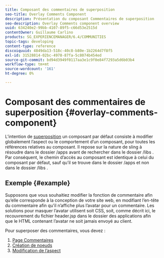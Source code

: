 ```yaml
---
title: Composant des commentaires de superposition
seo-title: Overlay Comments Component
description: Présentation du composant Commentaires de superposition
seo-description: Overlay Comments component overview
uuid: 634240e2-99bb-4107-89f5-c66d53e2515d
contentOwner: Guillaume Carlino
products: SG_EXPERIENCEMANAGER/6.4/COMMUNITIES
topic-tags: developing
content-type: reference
discoiquuid: 4849da13-518c-40c8-b80e-1b2264d7f8f5
exl-id: 31528814-02bc-4978-87fa-5c8074b454ed
source-git-commit: bd94d3949f0117aa3e1c9f0e84f7293a5d6b03b4
workflow-type: tm+mt
source-wordcount: '161'
ht-degree: 0%

---
```


# Composant des commentaires de superposition {#overlay-comments-component}

L’intention de [superposition](client-customize.md#overlays) un composant par défaut consiste à modifier globalement l’aspect ou le comportement d’un composant, pour toutes les références relatives au composant. Il repose sur la nature de sling à résoudre dans le dossier /apps avant de rechercher dans le dossier /libs . Par conséquent, le chemin d’accès au composant est identique à celui du composant par défaut, sauf qu’il se trouve dans le dossier /apps et non dans le dossier /libs .

## Exemple {#example}

Supposons que vous souhaitiez modifier la fonction de commentaire afin qu’elle corresponde à la conception de votre site web, en modifiant l’en-tête du commentaire afin qu’il n’affiche plus l’avatar pour un commentaire. Les solutions pour masquer l’avatar utilisent soit CSS, soit, comme décrit ici, le recouvrement du fichier header.jsp dans le dossier des applications afin que le HTML contenant l’avatar ne soit jamais envoyé au client.

Pour superposer des commentaires, vous devez :

1. [Page Commentaires](overlay-create-comments-page.md)
1. [Création de noeuds](overlay-create-nodes.md)
1. [Modification de l’aspect](overlay-alter-appearance.md)
